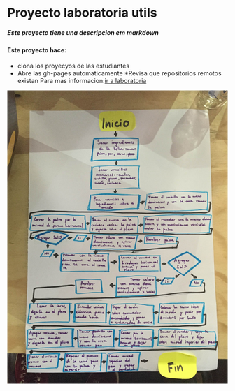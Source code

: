 # Proyecto laboratoria utils

##### Este proyecto tiene una descripcion em __markdown__

#### Este proyecto hace:

* clona los proyecyos de las estudiantes
* Abre las gh-pages automaticamente
*Revisa que repositorios remotos existan
Para mas informacion:[ir a laboratoria](http://www.laboratoria.la)

![Alt-Text](img/flujo.JPG)